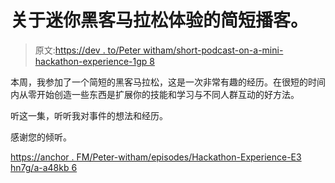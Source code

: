 # 关于迷你黑客马拉松体验的简短播客。

> 原文:[https://dev . to/Peter witham/short-podcast-on-a-mini-hackathon-experience-1gp 8](https://dev.to/peterwitham/short-podcast-on-a-mini-hackathon-experience-1gp8)

本周，我参加了一个简短的黑客马拉松，这是一次非常有趣的经历。在很短的时间内从零开始创造一些东西是扩展你的技能和学习与不同人群互动的好方法。

听这一集，听听我对事件的想法和经历。

感谢您的倾听。

[https://anchor . FM/Peter-witham/episodes/Hackathon-Experience-E3 hn7g/a-a48kb 6](https://anchor.fm/peter-witham/episodes/Hackathon-Experience-e3hn7g/a-a48kb6)
